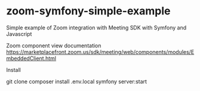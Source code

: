 # zoom-symfony-simple-example
Simple example of Zoom integration with Meeting SDK with Symfony and Javascript


Zoom component view documentation
https://marketplacefront.zoom.us/sdk/meeting/web/components/modules/EmbeddedClient.html


Install

git clone
composer install
.env.local
symfony server:start